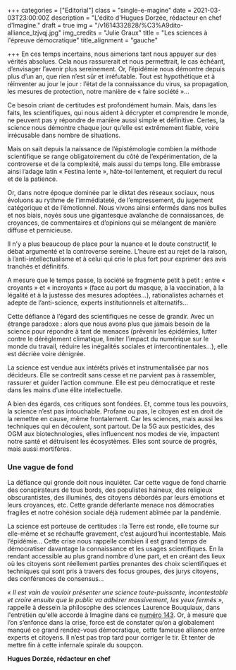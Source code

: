 +++
categories = ["Editorial"]
class = "single-e-magine"
date = 2021-03-03T23:00:00Z
description = "L'édito d'Hugues Dorzée, rédacteur en chef d'Imagine."
draft = true
img = "/v1614332828/%C3%A9dito-alliance_lzjvqj.jpg"
img_credits = "Julie Graux"
title = "Les sciences à l'épreuve démocratique"
title_alignment = "gauche"

+++
En ces temps incertains, nous aimerions tant nous appuyer sur des vérités absolues. Cela nous rassurerait et nous permettrait, le cas échéant, d’envisager l’avenir plus sereinement. Or, l’épidémie nous démontre depuis plus d’un an, que rien n’est sûr et irréfutable. Tout est hypothétique et à réinventer au jour le jour : l’état de la connaissance du virus, sa propagation, les mesures de protection, notre manière de « faire société »…

Ce besoin criant de certitudes est profondément humain. Mais, dans les faits, les scientifiques, qui nous aident à décrypter et comprendre le monde, ne peuvent pas y répondre de manière aussi simple et définitive. Certes, la science nous démontre chaque jour qu’elle est extrêmement fiable, voire irrécusable dans nombre de situations.

Mais on sait depuis la naissance de l’épistémologie combien la méthode scientifique se range obligatoirement du côté de l’expérimentation, de la controverse et de la complexité, mais aussi du temps long. Elle embrasse ainsi l’adage latin « Festina lente », hâte-toi lentement, et requiert du recul et de la patience.

Or, dans notre époque dominée par le diktat des réseaux sociaux, nous évoluons au rythme de l’immédiateté, de l’empressement, du jugement catégorique et de l’émotionnel. Nous vivons ainsi enfermés dans nos bulles et nos biais, noyés sous une gigantesque avalanche de connaissances, de croyances, de commentaires et d’opinions qui se mélangent de manière diffuse et pernicieuse.

Il n’y a plus beaucoup de place pour la nuance et le doute constructif, le débat argumenté et la controverse sereine. L’heure est au rejet de la raison, à l’anti-intellectualisme et à celui qui crie le plus fort pour exprimer des avis tranchés et définitifs.

A mesure que le temps passe, la société se fragmente petit à petit : entre « croyants » et « incroyants » (face au port du masque, à la vaccination, à la légalité et à la justesse des mesures adoptées…), rationalistes acharnés et adepte de l’anti-science, experts institutionnels et alternatifs…

Cette défiance à l’égard des scientifiques ne cesse de grandir. Avec un étrange paradoxe : alors que nous avons plus que jamais besoin de la science pour répondre à tant de menaces (prévenir les épidémies, lutter contre le dérèglement climatique, limiter l’impact du numérique sur le monde du travail, réduire les inégalités sociales et intercontinentales…), elle est décriée voire dénigrée.

La science est vendue aux intérêts privés et instrumentalisée par nos décideurs. Elle se contredit sans cesse et ne parvient pas à rassembler, rassurer et guider l’action commune. Elle est peu démocratique et reste dans les mains d’une élite intellectuelle.

A bien des égards, ces critiques sont fondées. Et, comme tous les pouvoirs, la science n’est pas intouchable. Profane ou pas, le citoyen est en droit de la remettre en cause, même frontalement. Car les sciences, mais aussi les techniques qui en découlent, sont partout. De la 5G aux pesticides, des OGM aux biotechnologies, elles influencent nos modes de vie, impactent notre santé et détruisent les écosystèmes. Elles sont source de progrès, mais aussi mortifères.

### Une vague de fond

La défiance qui gronde doit nous inquiéter. Car cette vague de fond charrie des conspirateurs de tous bords, des populistes haineux, des religieux obscurantistes, des illuminés, des citoyens débordés par leurs émotions et leurs croyances, etc. Cette grande déferlante menace nos démocraties fragiles et notre cohésion sociale déjà rudement abîmée par la pandémie.

La science est porteuse de certitudes : la Terre est ronde, elle tourne sur elle-même et se réchauffe gravement, c’est aujourd’hui incontestable. Mais l’épidémie... Cette crise nous rappelle combien il est grand temps de démocratiser davantage la connaissance et les usages scientifiques. En la rendant accessible au plus grand nombre d’une part, et en créant des lieux où les citoyens sont réellement parties prenantes des choix scientifiques et techniques qui sont pris à travers des focus groupes, des jurys citoyens, des conférences de consensus…

_« Il est vain de vouloir présenter une science toute-puissante, incontestable et croire ensuite que le public va adhérer massivement, les yeux fermés »,_ rappelle à dessein la philosophe des sciences Laurence Bouquiaux, dans l'entretien qu'elle accorde à Imagine dans ce [numéro 143](https://kiosque.imagine-magazine.com/). Or, à mesure que l’on s’enfonce dans la crise, force est de constater qu’on a globalement manqué ce grand rendez-vous démocratique, cette fameuse alliance entre experts et citoyens. Il n’est pas trop tard pour corriger le tir. Et tenter de mettre fin à cette infernale spirale du soupçon.

**Hugues Dorzée, rédacteur en chef**